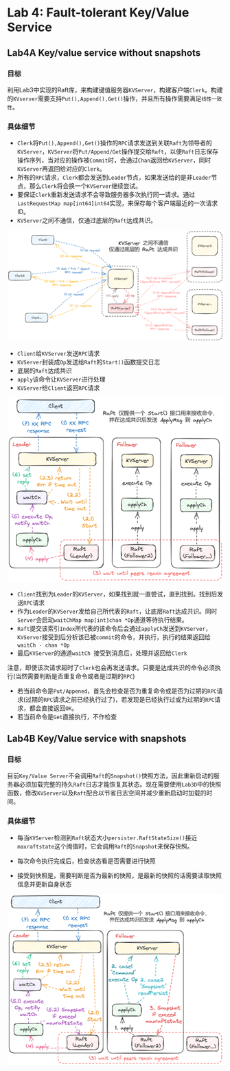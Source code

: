 # Lab 4: Fault-tolerant Key/Value Service

## Lab4A Key/value service without snapshots

###  目标

利用Lab3中实现的Raft库，来构建键值服务器`KVServer`，构建客户端`Clerk`。构建的`KVserver`需要支持`Put(),Append(),Get()`操作，并且所有操作需要满足`线性一致性`。

### 具体细节

* `Clerk`将`Put(),Append(),Get()`操作的`RPC`请求发送到关联`Raft`为领导者的`KVServer`，`KVServer`将`Put/Append/Get`操作提交给`Raft`，以便`Raft`日志保存操作序列，当对应的操作被`Commit`时，会通过`Chan`返回给`KVServer`，同时`KVServer`再返回给对应的`Clerk`。
* 所有的`RPC`请求，`Clerk`都会发送到`Leader`节点，如果发送给的是非`Leader`节点，那么`Clerk`将会换一个`KVServer`继续尝试。
* 要保证`Clerk`重新发送请求不会导致服务器多次执行同一请求。通过`LastRequestMap map[int64]int64`实现，来保存每个客户端最近的一次请求ID。
* `KVServer`之间不通信，仅通过底层的`Raft`达成共识。

![Lab4A-1](./images/Lab4A-1.jpg)

* `Client`给`KVServer`发送`RPC`请求
* `KVServer`封装成`Op`发送给`Raft`的`Start()`函数提交日志
* 底层的`Raft`达成共识
* `apply`该命令让`KVServer`进行处理
* `KVServer`给`Client`返回`RPC`请求



![Lab4A-2](./images/Lab4A-2.jpg)

* `Client`找到为`Leader`的`KVServer`，如果找到就一直尝试，直到找到。找到后发送`RPC`请求
* 作为`Leader`的`KVServer`发给自己所代表的`Raft`，让底层`Raft`达成共识。同时`Server`会启动`waitChMap map[int]chan *Op`通道等待执行结果。
* `Raft`提交该索引`Index`所代表的该命令后会通过`applyCh`发送到`KVServer`，`KVServer`接受到后分析该已被`commit`的命令，并执行，执行的结果返回给`waitCh - chan *Op`
* 最后`KVServer`的通道`waitCh `接受到消息后，处理并返回给`Clerk`



注意，即使该次请求超时了`Clerk`也会再发送请求。只要是达成共识的命令必须执行(当然需要判断是否重复命令或者是过期的`RPC`)

* 若当前命令是`Put/Appened`，首先会检查是否为重复命令或是否为过期的`RPC`请求(过期的`RPC`请求之前已经执行过了)，若发现是已经执行过或为过期的`RPC`请求，都会直接返回`OK`。
* 若当前命令是`Get`直接执行，不作检查

## Lab4B Key/Value service with snapshots

### 目标

目前`Key/Value Server`不会调用`Raft`的`Snapshot()`快照方法，因此重新启动的服务器必须加载完整的持久`Raft`日志才能恢复其状态。现在需要使用`Lab3D`中的快照函数，修改`KVServer`以及`Raft`配合以节省日志空间并减少重新启动时加载的时间。



### 具体细节

* 每当`KVServer`检测到`Raft`状态大小`persister.RaftStateSize()`接近`maxraftstate`这个阈值时，它会调用`Raft`的`Snapshot`来保存快照。

* 每次命令执行完成后，检查状态看是否需要进行快照
* 接受到快照是，需要判断是否为最新的快照，是最新的快照的话需要读取快照信息并更新自身状态



![Lab4B-1](./images/Lab4B-1.jpg)





